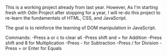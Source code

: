This is a working project already from last year. However, As I'm starting fresh with Odin Project after stopping for a year, I will re-do this project to re-learn the fundamentals of HTML, CSS, and JavaScript.

The goal is to reinforce the learning of DOM manipulation in JavaScript.


Commands:
-Press a or c to clear all
-Press shift and = for Addition
-Press shift and 8 for Multiplication
-Press - for Subtraction
-Press / for Division
-Press = or Enter for Equals
